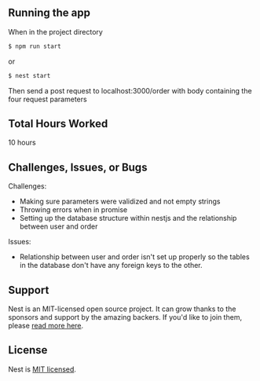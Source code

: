 ## Running the app

When in the project directory
```bash
$ npm run start
```
or
```bash
$ nest start
```

Then send a post request to localhost:3000/order with body containing the four request parameters

## Total Hours Worked

10 hours


## Challenges, Issues, or Bugs

Challenges:
- Making sure parameters were validized and not empty strings
- Throwing errors when in promise
- Setting up the database structure within nestjs and the relationship between user and order

Issues:
- Relationship between user and order isn't set up properly so the tables in the database don't have any foreign keys to the other.

## Support

Nest is an MIT-licensed open source project. It can grow thanks to the sponsors and support by the amazing backers. If you'd like to join them, please [read more here](https://docs.nestjs.com/support).


## License

Nest is [MIT licensed](LICENSE).

